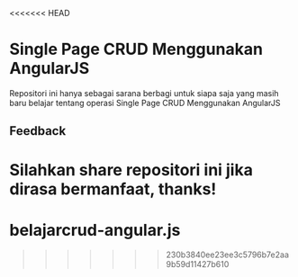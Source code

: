 <<<<<<< HEAD
# Single Page CRUD Menggunakan AngularJS
Repositori ini hanya sebagai sarana berbagi untuk siapa saja yang masih baru belajar tentang operasi Single Page CRUD Menggunakan AngularJS
## Feedback
Silahkan share repositori ini jika dirasa bermanfaat, thanks!
=======
# belajarcrud-angular.js
>>>>>>> 230b3840ee23ee3c5796b7e2aa9b59d11427b610
